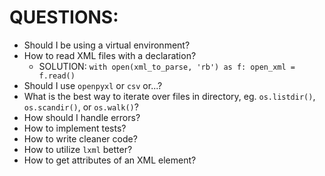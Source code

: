 # QUESTIONS:
* Should I be using a virtual environment?
* How to read XML files with a declaration?
	- SOLUTION:	`with open(xml_to_parse, 'rb') as f:
					open_xml = f.read()`
* Should I use `openpyxl` or `csv` or...?
* What is the best way to iterate over files in directory, eg. `os.listdir()`, `os.scandir()`, or `os.walk()`?
* How should I handle errors?
* How to implement tests?
* How to write cleaner code?
* How to utilize `lxml` better?
* How to get attributes of an XML element?
